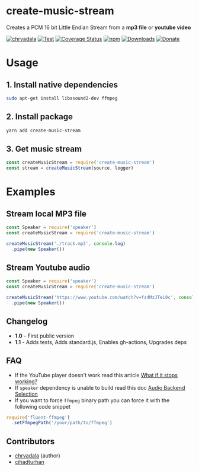 # create-music-stream

Creates a PCM 16 bit Little Endian Stream from a **mp3 file** or **youtube video**

[![chrvadala](https://img.shields.io/badge/website-chrvadala-orange.svg)](https://chrvadala.github.io)
[![Test](https://github.com/chrvadala/create-music-stream/workflows/Test/badge.svg)](https://github.com/chrvadala/create-music-stream/actions)
[![Coverage Status](https://coveralls.io/repos/github/chrvadala/create-music-stream/badge.svg?branch=master)](https://coveralls.io/github/chrvadala/create-music-stream?branch=master)
[![npm](https://img.shields.io/npm/v/create-music-stream.svg?maxAge=2592000?style=plastic)](https://www.npmjs.com/package/create-music-stream)
[![Downloads](https://img.shields.io/npm/dm/create-music-stream.svg)](https://www.npmjs.com/package/create-music-stream)
[![Donate](https://img.shields.io/badge/donate-PayPal-green.svg)](https://www.paypal.me/chrvadala/25)

# Usage
## 1. Install native dependencies
```sh
sudo apt-get install libasound2-dev ffmpeg
```
## 2. Install package
```sh
yarn add create-music-stream
```
## 3. Get music stream
```javascript
const createMusicStream = require('create-music-stream')
const stream = createMusicStream(source, logger)
```

# Examples
## Stream local MP3 file
```javascript
const Speaker = require('speaker')
const createMusicStream = require('create-music-stream')

createMusicStream('./track.mp3', console.log)
  .pipe(new Speaker())
```

## Stream Youtube audio
 ```javascript
 const Speaker = require('speaker')
 const createMusicStream = require('create-music-stream')

 createMusicStream('https://www.youtube.com/watch?v=fz4MzJTeL0c', console.log)
   .pipe(new Speaker())
 ```

## Changelog
- **1.0** - First public version
- **1.1** - Adds tests, Adds standard.js, Enables gh-actions, Upgrades deps

## FAQ
- If the YouTube player doesn't work read this article [What if it stops working?](https://github.com/fent/node-ytdl-core#what-if-it-stops-working)
- If `speaker` dependency is unable to build read this doc [Audio Backend Selection](https://www.npmjs.com/package/speaker#audio-backend-selection)
- If you want to force `ffmpeg` binary path you can force it with the following code snippet
```javascript
require('fluent-ffmpeg')
  .setFfmpegPath('/your/path/to/ffmpeg')
```

## Contributors
- [chrvadala](https://github.com/chrvadala) (author)
- [cihadturhan](https://github.com/cihadturhan)
